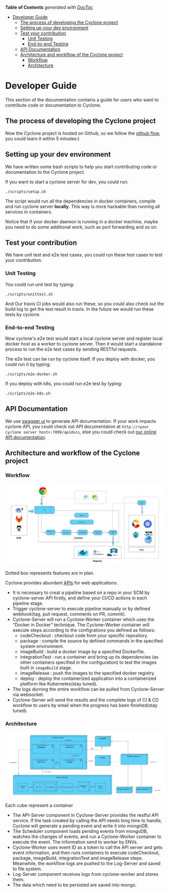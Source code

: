 <!-- START doctoc generated TOC please keep comment here to allow auto update -->
<!-- DON'T EDIT THIS SECTION, INSTEAD RE-RUN doctoc TO UPDATE -->
**Table of Contents**  *generated with [DocToc](https://github.com/thlorenz/doctoc)*

- [Developer Guide](#developer-guide)
  - [The process of developing the Cyclone project](#the-process-of-developing-the-cyclone-project)
  - [Setting up your dev environment](#setting-up-your-dev-environment)
  - [Test your contribution](#test-your-contribution)
    - [Unit Testing](#unit-testing)
    - [End-to-end Testing](#end-to-end-testing)
  - [API Documentation](#api-documentation)
  - [Architecture and workflow of the Cyclone project](#architecture-and-workflow-of-the-cyclone-project)
    - [Workflow](#workflow)
    - [Architecture](#architecture)

<!-- END doctoc generated TOC please keep comment here to allow auto update -->

# Developer Guide

This section of the documentation contains a guide for users who want to contribute code or documentation to Cyclone.

## The process of developing the Cyclone project

Now the Cyclone project is hosted on Github, so we follow the [github flow](https://guides.github.com/introduction/flow/), you could learn it within 5 minutes:)

## Setting up your dev environment

We have written some bash scripts to help you start contributing code or documentation to the Cyclone project.

If you want to start a cyclone server for dev, you could run:

```shell
./scripts/setup.sh
```

The script would run all the dependencies in docker containers, compile and run cyclone server **locally**. This way is more hackable than running all services in containers.

Notice that if your docker daemon is running in a docker machine, maybe you need to do some additional work, such as port forwarding and so on.

## Test your contribution

We have unit test and e2e test cases, you could run these test cases to test your contribution.

### Unit Testing

You could run unit test by typing:

```shell
./scripts/unittest.sh
```

And Our travis CI jobs would also run these, so you could also check out the build log to get the test result in travis. In the future we would run these tests by cyclone.

### End-to-end Testing

Now cyclone's e2e test would start a local cyclone server and register local docker host as a worker to cyclone server. Then it would start a standalone process to run the e2e test cases by sending RESTful requests.

The e2e test can be run by cyclone itself.
If you deploy with docker, you could run it by typing:

```shell
./scripts/e2e-docker.sh
```

If you deploy with k8s, you could run e2e test by typing:

```shell
./scripts/e2e-k8s.sh
```

## API Documentation

We use [swagger ui](https://github.com/swagger-api/swagger-ui) to generate API documentation. If your work impacts cyclone API, you could check out API documentation at `http://<your cyclone server host>:7099/apidocs`, else you could check out [our online API documentation](http://117.149.19.162:30010/apidocs/).

## Architecture and workflow of the Cyclone project

### Workflow

![flow](./images/work-flow-2.7.png)

Dotted box represents features are in plan.

Cyclone provides abundant [APIs](http://118.193.142.27:7099/apidocs/) for web applications.

- It is necessary to creat a pipeline based on a repo in your SCM by cyclone-server API firstly, and define your CI/CD actions in each pipeline stage.
- Trigger cyclone-server to execute pipeline manually or by defined webhook(tag, pull request, comments on PR, commit).
- Cyclone-Server will run a Cyclone-Worker container which uses the “Docker in Docker” technique. The Cyclone-Worker container will execute steps according to the configrations you defined as follows:
  - codeCheckout : checkout code from your specific repository.
  - package : compile the source by defined commands in the specified system environment.
  - imageBuild : build a docker image by a specified Dockerfile.
  - integrationTest : run a container and bring up its dependencies (as other containers specified in the configuration) to test the images built in `imageBuild` stage.
  - imageRelease : push the images to the specified docker registry.
  - deploy : deploy the containerized application into a containerized platform like Kubernetes(stay tuned).
- The logs durning the entire workflow can be pulled from Cyclone-Server via websocket.
- Cyclone-Server will send the results and the complete logs of CI & CD workflow to users by email when the progress has been finished(stay tuned).


### Architecture

![architecture](./images/architecture-2.7.png)

Each cube represent a container

- The API-Server component in Cyclone-Server provides the restful API service. If the task created by calling the API needs long time to handle, Cyclone will generate a pending event and write it into mongoDB.
- The Scheduler component loads pending events from mongoDB, watches the changes of events, and run a Cyclone-Worker container to execute the event. The information send to worker by ENVs.
- Cyclone-Worker uses event ID as a token to call the API server and gets event information, and then runs containers to execute codeCheckout, package, imageBuild, integrationTest and imageRelease steps. Meanwhile, the workflow logs are pushed to the Log-Server and saved to file system.
- Log-Server component receives logs from cyclone-worker and stores them.
- The data which need to be persisted are saved into mongo.
